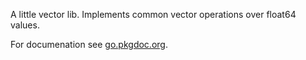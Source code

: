 A little vector lib. Implements common vector operations over float64 values.

For documenation see [go.pkgdoc.org][doc].

[doc]: http://go.pkgdoc.org/github.com/proxypoke/vector
